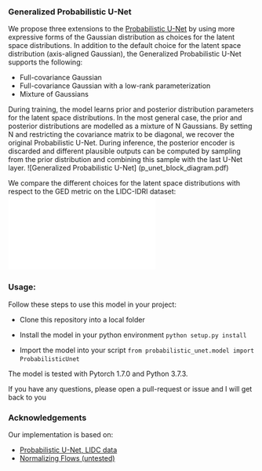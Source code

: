 ### Generalized Probabilistic U-Net

We propose three extensions to the [Probabilistic U-Net](https://proceedings.neurips.cc/paper/2018/hash/473447ac58e1cd7e96172575f48dca3b-Abstract.html) by using more expressive forms of the Gaussian distribution as choices for the latent space distributions. In addition to the default choice for the latent space distribution (axis-aligned Gaussian), the Generalized Probabilistic U-Net supports the following:
* Full-covariance Gaussian
* Full-covariance Gaussian with a low-rank parameterization
* Mixture of Gaussians

During training, the model learns prior and posterior distribution parameters for the latent space distributions. In the most general case, the prior and posterior distributions are modelled as a mixture of N Gaussians. By setting N and restricting the covariance matrix to be diagonal, we recover the original Probabilistic U-Net. During inference, the posterior encoder is discarded and different plausible outputs can be computed by sampling from the prior distribution and combining this sample with the last U-Net layer.
![Generalized Probabilistic U-Net] (p_unet_block_diagram.pdf)

We compare the different choices for the latent space distributions with respect to the GED metric on the LIDC-IDRI dataset:
![LIDC-IDRI results](./ged_16_samples.pdf)

 ### Usage:
 Follow these steps to use this model in your project:
 
 * Clone this repository into a local folder 
 
 * Install the model in your python environment
   `python setup.py install`
 
 * Import the model into your script
   `from probabilistic_unet.model import ProbabilisticUnet`

The model is tested with Pytorch 1.7.0 and Python 3.7.3.

 If you have any questions, please open a pull-request or issue and I will get back to you
 
### Acknowledgements

Our implementation is based on:
* [Probabilistic U-Net, LIDC data](https://github.com/stefanknegt/Probabilistic-Unet-Pytorch)
* [Normalizing Flows (untested)](https://github.com/raghavian/cFlow)
